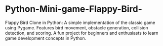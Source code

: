 # Python-Mini-game-Flappy-Bird-
Flappy Bird Clone in Python: A simple implementation of the classic game using Pygame. Features bird movement, obstacle generation, collision detection, and scoring. A fun project for beginners and enthusiasts to learn game development concepts in Python.
